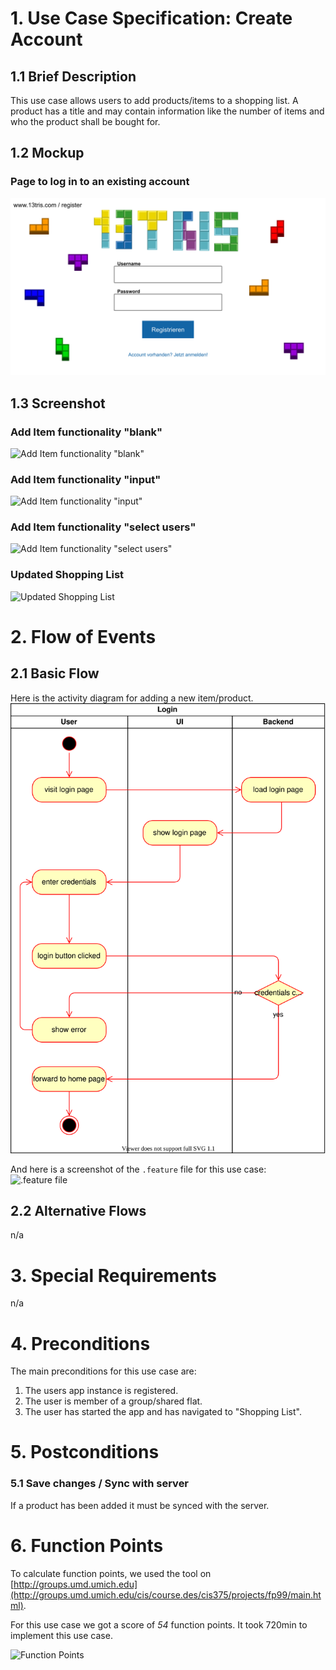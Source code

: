 # 1. Use Case Specification: Create Account

## 1.1 Brief Description
This use case allows users to add products/items to a shopping list.
A product has a title and may contain information like the number of items and who the product shall be bought for.

## 1.2 Mockup
### Page to log in to an existing account
![Mockup login](../design/register.svg)

## 1.3 Screenshot
### Add Item functionality "blank"
![Add Item functionality "blank"](../Screenshots/add_item_screenshot_blank.png)

### Add Item functionality "input"
![Add Item functionality "input"](../Screenshots/add_item_screenshot_input.png)

### Add Item functionality "select users"
![Add Item functionality "select users"](../Screenshots/add_item_screenshot_select.png)

### Updated Shopping List
![Updated Shopping List](../Screenshots/shopping_list_screenshot_items.png)

# 2. Flow of Events

## 2.1 Basic Flow
Here is the activity diagram for adding a new item/product.  
![Activity Diagram](./activity-diagrams/register-activity.svg)

And here is a screenshot of the `.feature` file for this use case:
![.feature file](./FeatureFiles/feature_file_add_shopping_list_item.png)

## 2.2 Alternative Flows
n/a

# 3. Special Requirements
n/a

# 4. Preconditions
The main preconditions for this use case are:

 1. The users app instance is registered.
 2. The user is member of a group/shared flat.
 3. The user has started the app and has navigated to "Shopping List".

# 5. Postconditions

### 5.1 Save changes / Sync with server
If a product has been added it must be synced with the server.

# 6. Function Points
To calculate function points, we used the tool on [http://groups.umd.umich.edu](http://groups.umd.umich.edu/cis/course.des/cis375/projects/fp99/main.html).

For this use case we got a score of *54* function points. It took 720min to implement this use case.

![Function Points](../FunctionPoints/Add_Item.png)
